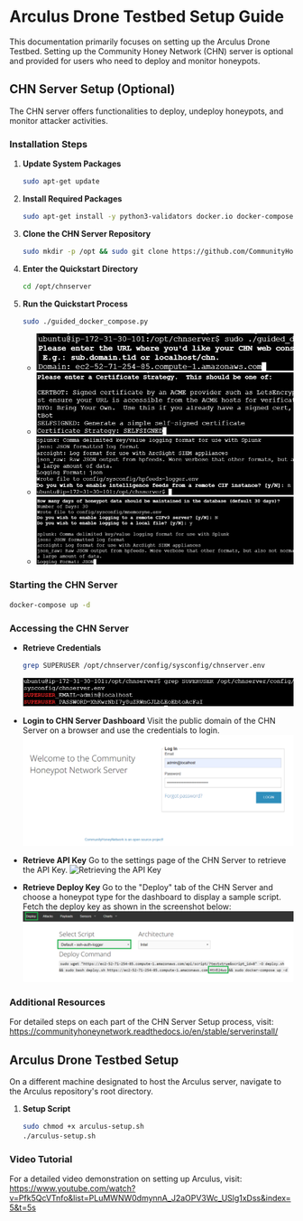 
# Arculus Drone Testbed Setup Guide

This documentation primarily focuses on setting up the Arculus Drone Testbed. Setting up the Community Honey Network (CHN) server is optional and provided for users who need to deploy and monitor honeypots.

## CHN Server Setup (Optional)
The CHN server offers functionalities to deploy, undeploy honeypots, and monitor attacker activities.

### Installation Steps

1. **Update System Packages**
   ```bash
   sudo apt-get update
   ```
   
2. **Install Required Packages**
   ```bash
   sudo apt-get install -y python3-validators docker.io docker-compose
   ```
   
3. **Clone the CHN Server Repository**
   ```bash
   sudo mkdir -p /opt && sudo git clone https://github.com/CommunityHoneyNetwork/chn-quickstart.git /opt/chnserver
   ```
   
4. **Enter the Quickstart Directory**
   ```bash
   cd /opt/chnserver
   ```
   
5. **Run the Quickstart Process**
   ```bash
   sudo ./guided_docker_compose.py
   ```
   - ![Input the public domain name of the host machine for the CHN server](documentation_screenshots/chn_server_domain.png)
   - ![Choose SELFSIGNED as the preferred certification strategy](documentation_screenshots/chn_server_cert_strategy.png)
   - ![Choose json as the default logging format](documentation_screenshots/chn_server_logging.png)
   - ![Rest of the configuration for the CHN Server](documentation_screenshots/chn_server_config.png)

### Starting the CHN Server
   ```bash
   docker-compose up -d
   ```

### Accessing the CHN Server

- **Retrieve Credentials**
  ```bash
  grep SUPERUSER /opt/chnserver/config/sysconfig/chnserver.env
  ```
  ![Fetching the login credentials](documentation_screenshots/chn_server_credentials.png)

- **Login to CHN Server Dashboard**
  Visit the public domain of the CHN Server on a browser and use the credentials to login.
  ![Logging into the CHN Server Dashboard](documentation_screenshots/chn_server_login.png)

- **Retrieve API Key**
  Go to the settings page of the CHN Server to retrieve the API Key.
  ![Retrieving the API Key](documentation_screenshots/apikey.png)

- **Retrieve Deploy Key**
  Go to the "Deploy" tab of the CHN Server and choose a honeypot type for the dashboard to display a sample script. Fetch the deploy key as shown in the screenshot below:
  ![Fetching the deploy key of the CHN Server](documentation_screenshots/chn_server_deploykey.png)

### Additional Resources
For detailed steps on each part of the CHN Server Setup process, visit:
https://communityhoneynetwork.readthedocs.io/en/stable/serverinstall/

## Arculus Drone Testbed Setup

On a different machine designated to host the Arculus server, navigate to the Arculus repository's root directory.

1. **Setup Script**
   ```bash
   sudo chmod +x arculus-setup.sh
   ./arculus-setup.sh
   ```

### Video Tutorial
For a detailed video demonstration on setting up Arculus, visit:
https://www.youtube.com/watch?v=Pfk5QcVTnfo&list=PLuMWNW0dmynnA_J2aOPV3Wc_USlg1xDss&index=5&t=5s
